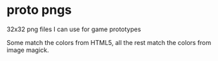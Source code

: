 
# proto pngs

32x32 png files I can use for game prototypes

Some match the colors from HTML5, all the rest match the colors from image magick.